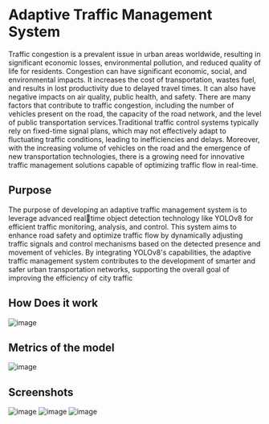 # Adaptive Traffic Management System
Traffic congestion is a prevalent issue in urban areas worldwide, resulting in significant economic losses, environmental pollution, and reduced quality of life for residents. Congestion 
can have significant economic, social, and environmental impacts. It increases the cost of transportation, wastes fuel, and results in lost productivity due to delayed travel times. It can 
also have negative impacts on air quality, public health, and safety. There are many factors that contribute to traffic congestion, including the number of vehicles present on the road, the capacity of the road network, and the level of public transportation services.Traditional traffic control systems typically rely on fixed-time signal plans, which may not effectively adapt to fluctuating traffic conditions, leading to inefficiencies and delays. Moreover, with the increasing volume of vehicles on the road and the emergence of new transportation technologies, there is a growing need for innovative traffic management solutions capable of optimizing traffic flow in real-time.
## Purpose
The purpose of developing an adaptive traffic management system is to leverage advanced realtime object detection technology like YOLOv8 for efficient traffic monitoring, analysis, and control. This system aims to enhance road safety and optimize traffic flow by dynamically adjusting traffic signals and control mechanisms based on the detected presence and movement 
of vehicles. By integrating YOLOv8's capabilities, the adaptive traffic management system contributes to the development of smarter and safer urban transportation networks, supporting 
the overall goal of improving the efficiency of city traffic
## How Does it work
![image](https://github.com/AiluriNarmadaReddy/AdaptiveTrafficManagementSystem/assets/115351619/933c6352-96b1-43ac-9866-22e928598559)
## Metrics of the model
![image](https://github.com/AiluriNarmadaReddy/AdaptiveTrafficManagementSystem/assets/115351619/2da3f8b7-b8eb-4e53-8c17-03f91bcdfb20)
## Screenshots
![image](https://github.com/AiluriNarmadaReddy/AdaptiveTrafficManagementSystem/assets/115351619/8b156f7c-2ff3-4e6d-991d-27a2ba0a0196)
![image](https://github.com/AiluriNarmadaReddy/AdaptiveTrafficManagementSystem/assets/115351619/76826bcd-408b-4031-b94f-bae28891f9a2)
![image](https://github.com/AiluriNarmadaReddy/AdaptiveTrafficManagementSystem/assets/115351619/341e1684-922f-422a-8a01-2bbe0ebaddb8)





